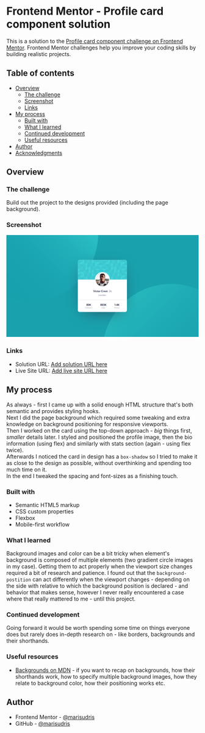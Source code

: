 # Frontend Mentor - Profile card component solution

This is a solution to the [Profile card component challenge on Frontend Mentor](https://www.frontendmentor.io/challenges/profile-card-component-cfArpWshJ). Frontend Mentor challenges help you improve your coding skills by building realistic projects.

## Table of contents

- [Overview](#overview)
  - [The challenge](#the-challenge)
  - [Screenshot](#screenshot)
  - [Links](#links)
- [My process](#my-process)
  - [Built with](#built-with)
  - [What I learned](#what-i-learned)
  - [Continued development](#continued-development)
  - [Useful resources](#useful-resources)
- [Author](#author)
- [Acknowledgments](#acknowledgments)

## Overview

### The challenge

Build out the project to the designs provided (including the page background).

### Screenshot

![](./design/my-solution.png)

### Links

- Solution URL: [Add solution URL here](https://your-solution-url.com)
- Live Site URL: [Add live site URL here](https://your-live-site-url.com)

## My process

As always - first I came up with a solid enough HTML structure that's both semantic and provides styling hooks.  
Next I did the page background which required some tweaking and extra knowledge on background positioning for responsive viewports.  
Then I worked on the card using the top-down approach - _big_ things first, *smaller* details later.
I styled and positioned the profile image, then the bio information (using flex) and similarly with stats section (again - using flex twice).  
Afterwards I noticed the card in design has a `box-shadow` so I tried to make it as close to the design as possible, without
overthinking and spending too much time on it.  
In the end I tweaked the spacing and font-sizes as a finishing touch.

### Built with

- Semantic HTML5 markup
- CSS custom properties
- Flexbox
- Mobile-first workflow

### What I learned

Background images and color can be a bit tricky when element's background is composed of multiple elements (two gradient circle images in my case).
Getting them to act properly when the viewport size changes required a bit of research and patience.
I found out that the `background-postition` can act differently when the viewport changes - depending on the side with relative to which the background position is declared  - and behavior that makes sense, however I never really encountered a case where that really mattered to me - until this project.

### Continued development

Going forward it would be worth spending some time on things everyone does but rarely does in-depth research
on - like borders, backgrounds and their shorthands.

### Useful resources

- [Backgrounds on MDN](https://developer.mozilla.org/en-US/docs/Web/CSS/background) - if you want to recap on backgrounds, how their shorthands work, how to specify multiple background images, how they relate to background color, how their positioning works etc.

## Author

- Frontend Mentor - [@marisudris](https://www.frontendmentor.io/profile/marisudris)
- GitHub - [@marisudris](https://www.github.com/marisudris)
